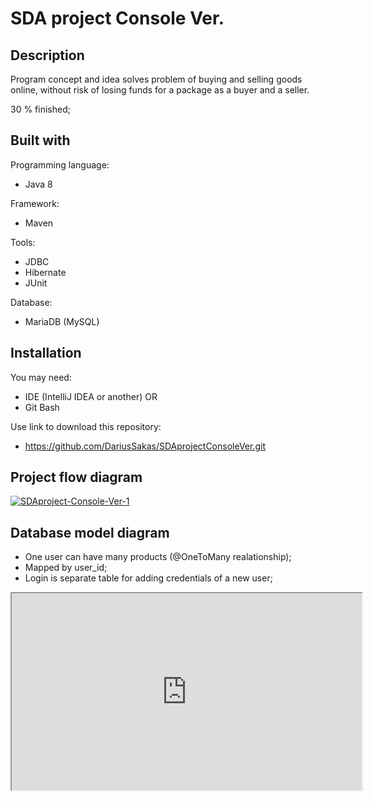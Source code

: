 # SDA project Console Ver.

## Description
Program concept and idea solves problem of buying and selling goods online, without risk of losing funds for a package as a buyer and a seller.

30 % finished;

## Built with
Programming language:
 - Java 8
 
Framework:
 - Maven
 
Tools:
 - JDBC
 - Hibernate
 - JUnit

Database:

 - MariaDB (MySQL)

## Installation
You may need:
 - IDE (IntelliJ IDEA or another)
 OR
 - Git Bash
  
Use link to download this repository: 
 - https://github.com/DariusSakas/SDAprojectConsoleVer.git

## Project flow diagram

<a href="https://ibb.co/zmvqGQ5"><img src="https://i.ibb.co/JcJD5md/SDAproject-Console-Ver-1.png" alt="SDAproject-Console-Ver-1" border="0"></a>
## Database model diagram

 - One user can have many products (@OneToMany realationship);
 - Mapped by user_id;
 - Login is separate table for adding credentials of a new user;
<iframe width="560" height="315" src='https://dbdiagram.io/embed/60728f4eecb54e10c33fae16'> </iframe>




